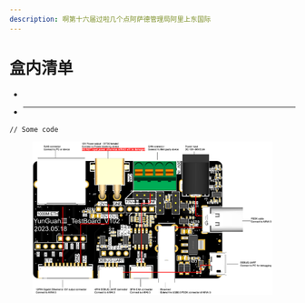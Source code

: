 ```yaml
---
description: 啊第十六届过啦几个点阿萨德管理局阿里上东国际
---
```


# 盒内清单

-
- ***

```
// Some code
```

<figure><img src=".gitbook/assets/云冠3硬件连接图-扩展板.png" alt=""><figcaption></figcaption></figure>
